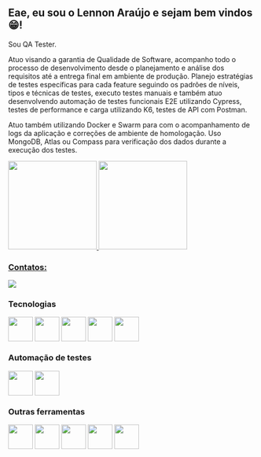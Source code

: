 ## Eae, eu sou o Lennon Araújo e sejam bem vindos :grin:! 

Sou QA Tester.

Atuo visando a garantia de Qualidade de Software, acompanho todo o processo de desenvolvimento desde o planejamento e análise dos requisitos até a entrega final em ambiente de produção. Planejo estratégias de testes específicas para cada feature seguindo os padrões de níveis, tipos e técnicas de testes, executo testes manuais e também atuo desenvolvendo automação de testes funcionais E2E utilizando Cypress, testes de performance e carga utilizando K6, testes de API com Postman.

Atuo também utilizando Docker e Swarm para com o acompanhamento de logs da aplicação e correções de ambiente de homologação. Uso MongoDB, Atlas ou Compass para verificação dos dados durante a execução dos testes.

<div style="inline-block">
<a href="https://github.com/Lennon-Araujo">
<img height="180em" src="https://github-readme-stats.vercel.app/api/top-langs/?username=Lennon-Araujo&layout=compact&langs_count=7&theme=aura"/>
<img height="180em" src="https://github-readme-stats.vercel.app/api?username=Lennon-Araujo&show_icons=true&theme=aura&include_all_commits=true&count_private=true"/>
</div>
          
### Contatos:

<div>
<a href="https://www.linkedin.com/in/lennon-araujo/" target="_blank"><img src="https://img.shields.io/badge/-LinkedIn-%230077B5?style=for-the-badge&logo=linkedin&logoColor=white" target="_blank"></a>   
</div>

### Tecnologias
<div style="inline-block">          
<img align="center" height="50em" src="https://cdn.jsdelivr.net/gh/devicons/devicon/icons/html5/html5-original.svg" />
          
<img align="center" height="50em" src="https://cdn.jsdelivr.net/gh/devicons/devicon/icons/css3/css3-original.svg" />
            
<img align="center" height="50em" src="https://cdn.jsdelivr.net/gh/devicons/devicon/icons/bootstrap/bootstrap-original.svg" />

<img align="center" height="50em" src="https://cdn.jsdelivr.net/gh/devicons/devicon/icons/javascript/javascript-plain.svg" />

<img align="center" height="50em" src="https://cdn.jsdelivr.net/gh/devicons/devicon/icons/nodejs/nodejs-original-wordmark.svg" />
</div>
          
### Automação de testes
<div style="inline-block">
<img align="center" height="50em" src="https://images.g2crowd.com/uploads/product/image/social_landscape/social_landscape_10f53e90961b98df0191922f13efd135/cypress.png" />

<img align="center" height="50em" src="https://www.loadview-testing.com/wp-content/uploads/K6-logo.png" />
</div>
          
### Outras ferramentas
<div style="inline-block">   
<img align="center" height="50em" src="https://cdn.jsdelivr.net/gh/devicons/devicon/icons/git/git-original-wordmark.svg" />

<img align="center" height="50em" src="https://cdn.jsdelivr.net/gh/devicons/devicon/icons/jira/jira-original.svg" />

<img align="center" height="50em" src="https://cdn.jsdelivr.net/gh/devicons/devicon/icons/docker/docker-original.svg" />

<img align="center" height="50em" src="https://cdn.jsdelivr.net/gh/devicons/devicon/icons/mongodb/mongodb-original-wordmark.svg" />
          
<img align="center" height="50em"  src="https://cdn.jsdelivr.net/gh/devicons/devicon/icons/jenkins/jenkins-original.svg" />
          
</div>
